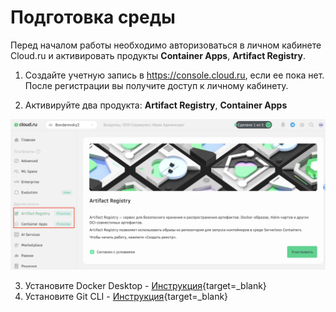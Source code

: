 # Подготовка среды

Перед началом работы необходимо авторизоваться в личном кабинете Cloud.ru и активировать продукты **Container Apps**, **Artifact Registry**.

1. Создайте учетную запись в https://console.cloud.ru, если ее пока нет. После регистрации вы получите доступ к личному кабинету.

2. Активируйте два продукта: **Artifact Registry**, **Container Apps**

![beta products](images/activate_preview.png)

3. Установите Docker Desktop -  [Инструкция](https://www.docker.com/products/docker-desktop){target=_blank}
4. Установите Git CLI - [Инструкция](https://git-scm.com){target=_blank}